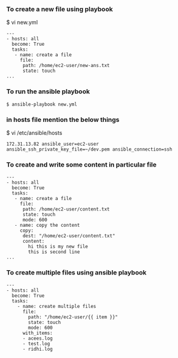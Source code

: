 ### To create a new file using playbook

$ vi new.yml
```
---
- hosts: all
  become: True
  tasks:
   - name: create a file
     file:
      path: /home/ec2-user/new-ans.txt
      state: touch
...
```

### To run the ansible playbook
```
$ ansible-playbook new.yml
```

### in hosts file mention the below things
$ vi /etc/ansible/hosts
```
172.31.13.82 ansible_user=ec2-user ansible_ssh_private_key_file=~/dev.pem ansible_connection=ssh
```

### To create and write some content in particular file
```
---
- hosts: all
  become: True
  tasks:
   - name: create a file
     file:
      path: /home/ec2-user/content.txt
      state: touch
      mode: 600
   - name: copy the content
     copy:
      dest: "/home/ec2-user/content.txt"
      content:
        hi this is my new file
        this is second line
...

```

### To create multiple files using ansible playbook

```
---
- hosts: all
  become: True
  tasks:
    - name: create multiple files
      file:
        path: "/home/ec2-user/{{ item }}"
        state: touch
        mode: 600
      with_items:
      - acees.log
      - test.log
      - ridhi.log

```
